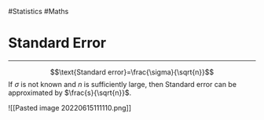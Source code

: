 #Statistics #Maths 

# Standard Error
---
$$\text{Standard error}=\frac{\sigma}{\sqrt{n}}$$
If $\sigma$ is not known and $n$ is sufficiently large, then Standard error can be approximated by $\frac{s}{\sqrt{n}}$.

![[Pasted image 20220615111110.png]]
